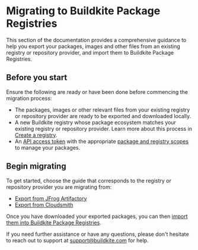# Migrating to Buildkite Package Registries

This section of the documentation provides a comprehensive guidance to help you export your packages, images and other files from an existing registry or repository provider, and import them to Buildkite Package Registries.

## Before you start

Ensure the following are ready or have been done before commencing the migration process:

- The packages, images or other relevant files from your existing registry or repository provider are ready to be exported and downloaded locally.
- A new Buildkite registry whose package ecosystem matches your existing registry or repository provider. Learn more about this process in [Create a registry](/docs/package-registries/manage-registries#create-a-source-registry).
- An [API access token](https://buildkite.com/user/api-access-tokens) with the appropriate [package and registry scopes](/docs/apis/managing-api-tokens#token-scopes) to manage your packages.

## Begin migrating

To get started, choose the guide that corresponds to the registry or repository provider you are migrating from:

- [Export from JFrog Artifactory](/docs/package-registries/migration/from_jfrog_artifactory)
- [Export from Cloudsmith](/docs/package-registries/migration/from-cloudsmith)

Once you have downloaded your exported packages, you can then [import them into Buildkite Package Registries](/docs/package-registries/migration/import-to-package-registries).

If you need further assistance or have any questions, please don't hesitate to reach out to support at support@buildkite.com for help.
